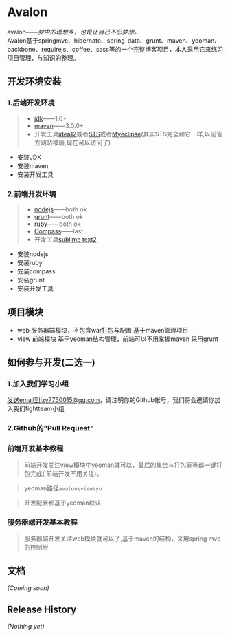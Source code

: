 [jdk]:http://www.oracle.com/technetwork/java/javase/downloads/index.html
[maven]:http://maven.apache.org/
[idea12]:http://www.jetbrains.com/idea/
[sts]:http://www.springsource.org/spring-tool-suite-download
[myeclipse]:http://www.myeclipseide.com/
[nodejs]:http://nodejs.org/
[ruby]:http://rubyinstaller.org/downloads/
[grunt]:http://gruntjs.com/
[sublime]:http://www.sublimetext.com/
[compass]:http://compass-style.org/install/
# Avalon
avalon——<i>梦中的理想乡，也是让自己不忘梦想。</i><br>
Avalon基于springmvc、hibernate、spring-data、grunt、maven、yeoman、backbone、requirejs、coffee、sass等的一个完整博客项目，本人采用它来练习项目管理，与知识的整理。


## 开发环境安装
### 1.后端开发环境
> + [jdk][jdk]——1.6+
> + [maven][maven]——3.0.0+
> + 开发工具[idea12][idea12]或者[STS][sts]或者[Myeclipse][myeclipse](其实STS完全和它一样,以前官方网站被墙,现在可以访问了)

* 安装JDK
* 安装maven
* 安装开发工具

### 2.前端开发环境
> + [nodejs][nodejs]——both ok
> + [grunt][grunt]——both ok
> + [ruby][ruby]——both ok
> + [Compass][compass]——last
> + 开发工具[sublime text2][sublime]

* 安装nodejs
* 安装ruby
* 安装compass
* 安装grunt
* 安装开发工具

## 项目模块
* web 服务器端模块，不包含war打包与配置     基于maven管理项目
* view 前端模块 基于yeoman结构管理，前端可以不用掌握maven 采用grunt


## 如何参与开发(二选一)

### 1.加入我们学习小组
发送email到lzy7750015@qq.com，请注明你的Github帐号，我们将会邀请你加入我们fightteam小组
### 2.Github的"Pull Request"


### 前端开发基本教程
>前端开发关注view模块中yeoman就可以，最后的集合与打包等等都一键打包完成(
>前端开发不用关注)。

>yeoman路径`avalon\view\yo`

>开发配置都基于yeoman默认


### 服务器端开发基本教程
>服务器端开发关注web模块就可以了,基于maven的结构，采用spring mvc的控制层
>

## 文档
_(Coming soon)_

##
## Release History
_(Nothing yet)_

